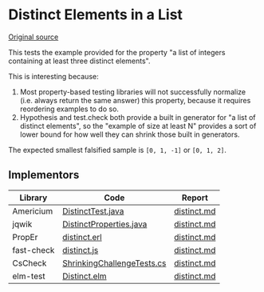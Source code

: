 # Distinct Elements in a List

[Original source](https://github.com/mc-imperial/hypothesis-ecoop-2020-artifact/tree/master/smartcheck-benchmarks/evaluations/distinct)

This tests the example provided for the property "a list of integers containing at least three distinct elements".

This is interesting because:

1. Most property-based testing libraries will not successfully normalize (i.e. always return the same answer) this property, because it requires reordering examples to do so.
2. Hypothesis and test.check both provide a built in generator for "a list of distinct elements", so the "example of size at least N" provides a sort of lower bound for how well they can shrink those built in generators.

The expected smallest falsified sample is `[0, 1, -1]` or `[0, 1, 2]`.

## Implementors

| Library    | Code                                                                                                      | Report                                                       |
|------------|-----------------------------------------------------------------------------------------------------------|--------------------------------------------------------------|
| Americium  | [DistinctTest.java](/pbt-libraries/americium/src/test/java/challenges/distinct/DistinctTest.java)         | [distinct.md](/pbt-libraries/americium/reports/distinct.md)  |
| jqwik      | [DistinctProperties.java](/pbt-libraries/jqwik/src/test/java/challenges/distinct/DistinctProperties.java) | [distinct.md](/pbt-libraries/jqwik/reports/distinct.md)      |
| PropEr     | [distinct.erl](/pbt-libraries/proper/challenges/distinct.erl)                                             | [distinct.md](/pbt-libraries/proper/challenges/distinct.md)  |
| fast-check | [distinct.js](/pbt-libraries/fast-check/challenges/distinct.js)                                           | [distinct.md](/pbt-libraries/fast-check/reports/distinct.md) |
| CsCheck    | [ShrinkingChallengeTests.cs](/pbt-libraries/cscheck/ShrinkingChallengeTests.cs#L218)                      | [distinct.md](/pbt-libraries/cscheck/reports/distinct.md)    |
| elm-test   | [Distinct.elm](/pbt-libraries/elm-test/src/Challenge/Distinct.elm)                                        | [distinct.md](/pbt-libraries/elm-test/reports/distinct.md)   |
